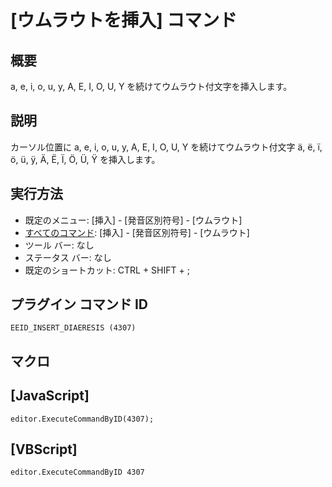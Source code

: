 # \[ウムラウトを挿入\] コマンド

## 概要

a, e, i, o, u, y, A, E, I, O, U, Y を続けてウムラウト付文字を挿入します。

## 説明

カーソル位置に a, e, i, o, u, y, A, E, I, O, U, Y を続けてウムラウト付文字 ä, ë, ï, ö, ü, ÿ, Ä,
Ë, Ï, Ö, Ü, Ÿ を挿入します。

## 実行方法

- 既定のメニュー: \[挿入\] \- \[発音区別符号\] \- \[ウムラウト\]
- [すべてのコマンド](../../glossary/allcommands): \[挿入\] \- \[発音区別符号\] \- \[ウムラウト\]
- ツール バー: なし
- ステータス バー: なし
- 既定のショートカット: CTRL + SHIFT + ;

## プラグイン コマンド ID

```
EEID_INSERT_DIAERESIS (4307)```

## マクロ

## \[JavaScript\]

```
editor.ExecuteCommandByID(4307);
```

## \[VBScript\]

```
editor.ExecuteCommandByID 4307
```
